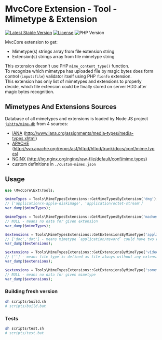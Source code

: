# MvcCore Extension - Tool - Mimetype & Extension

[![Latest Stable Version](https://img.shields.io/badge/Stable-v4.3.1-brightgreen.svg?style=plastic)](https://github.com/mvccore/ext-tool-mimetype-extension/releases)
[![License](https://img.shields.io/badge/Licence-BSD-brightgreen.svg?style=plastic)](https://mvccore.github.io/docs/mvccore/4.0.0/LICENCE.md)
![PHP Version](https://img.shields.io/badge/PHP->=5.4-brightgreen.svg?style=plastic)

MvcCore extension to get:
- Mimetype(s) strings array from file extension string
- Extension(s) strings array from file mimetype string

This extension doesn't use PHP `mime_content_type()` function.  
To recognize which mimetype has uploaded file by magic bytes does 
form control (`input:file`) validator itself using PHP `fionfo` extension.  
This extension has only list of mimetypes and extensions to properly 
decide, which file extension could be finally stored on server HDD 
after magic bytes recognition.

## Mimetypes And Extensions Sources

Database of all mimetypes and extensions is loaded by Node.JS project [`jshttp/mime-db`](https://github.com/jshttp/mime-db) from 4 sources:
- [IANA](http://www.iana.org/assignments/media-types/media-types.xhtml) (http://www.iana.org/assignments/media-types/media-types.xhtml)
- [APACHE](http://svn.apache.org/repos/asf/httpd/httpd/trunk/docs/conf/mime.types) (http://svn.apache.org/repos/asf/httpd/httpd/trunk/docs/conf/mime.types)
- [NGINX](http://hg.nginx.org/nginx/raw-file/default/conf/mime.types) (http://hg.nginx.org/nginx/raw-file/default/conf/mime.types)
- custom definitions in `./custom-mimes.json`

## Usage

```php
use \MvcCore\Ext\Tools;

$mimeTypes = Tools\MimeTypesExtensions::GetMimeTypesByExtension('dmg');
// ['application/x-apple-diskimage', 'application/octet-stream']
var_dump($mimeTypes);

$mimeTypes = Tools\MimeTypesExtensions::GetMimeTypesByExtension('madness');
// NULL - means no data for given extension
var_dump($mimeTypes);

$extensions = Tools\MimeTypesExtensions::GetExtensionsByMimeType('application/msword');
// ['doc','dot'] - means mimetype `application/msword` could have two different extensions
var_dump($extensions);

$extensions = Tools\MimeTypesExtensions::GetExtensionsByMimeType('video/bmpeg');
// [''] - means file type is defined as file always without any extension
var_dump($extensions);

$extensions = Tools\MimeTypesExtensions::GetExtensionsByMimeType('something/crazy');
// NULL - means no data for given mimetype
var_dump($extensions);
```

### Building fresh version

```sh
sh scripts/build.sh
# scripts/build.bat
```

### Tests

```sh
sh scripts/test.sh
# scripts/test.bat
```